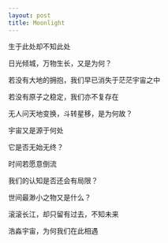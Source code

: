 ```yaml
---
layout: post
title: Moonlight
---
```


生于此处却不知此处

日光倾城，万物生长，又是为何？

若没有大地的拥抱，我们早已消失于茫茫宇宙之中

若没有原子之稳定，我们亦不复存在

无人问天地变换，斗转星移，是为何故？

宇宙又是源于何处

它是否无始无终？

时间若愿意倒流

我们的认知是否还会有局限？

世间最渺小之物又是什么？

滚滚长江，却只留有过去，不知未来

浩淼宇宙，为何我们在此相遇
